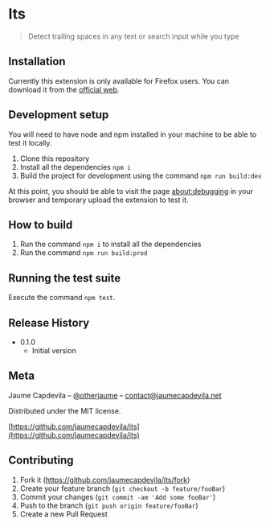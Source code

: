 # Its
> Detect trailing spaces in any text or search input while you type

## Installation

Currently this extension is only available for Firefox users. You can download it from the [official web](https://addons.mozilla.org/).

## Development setup

You will need to have node and npm installed in your machine to be able to test it locally.

1. Clone this repository
2. Install all the dependencies `npm i`
3. Build the project for development using the command `npm run build:dev`

At this point, you should be able to visit the page [about:debugging](about:debugging) in your browser and temporary upload the extension to test it.

## How to build

1. Run the command `npm i` to install all the dependencies
2. Run the command `npm run build:prod`

## Running the test suite

Execute the command `npm test`.

## Release History

* 0.1.0
  * Initial version

## Meta

Jaume Capdevila – [@otherjaume](https://twitter.com/otherjaume) – contact@jaumecapdevila.net

Distributed under the MIT license.

[https://github.com/jaumecapdevila/its](https://github.com/jaumecapdevila/its)

## Contributing

1. Fork it (<https://github.com/jaumecapdevila/its/fork>)
2. Create your feature branch (`git checkout -b feature/fooBar`)
3. Commit your changes (`git commit -am 'Add some fooBar'`)
4. Push to the branch (`git push origin feature/fooBar`)
5. Create a new Pull Request
